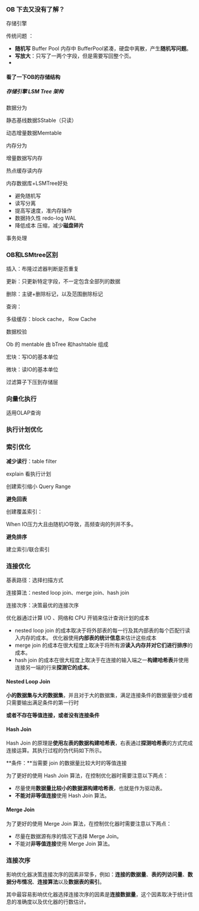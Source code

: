 ### OB 下去又没有了解？

存储引擎

传统问题 ： 

* **随机写** Buffer Pool 内存中 BufferPool紧凑，硬盘中离散，产生**随机写问题**。
* **写放大**：只写了一两个字段，但是需要写回整个页。
* 





#### 看了一下OB的存储结构

##### 存储引擎 LSM Tree 架构

数据分为 

静态基线数据SStable（只读） 

动态增量数据Memtable



内存分为

增量数据写内存

热点缓存读内存



内存数据库+LSMTree好处

* 避免随机写
* 读写分离
* 提高写速度，准内存操作
* 数据持久性 redo-log WAL
* 降低成本 压缩，减少**磁盘碎片**





事务处理



### OB和LSMtree区别

插入：布隆过滤器判断是否重复

更新：只更新特定字段，不一定包含全部列的数据

删除：主键+删除标记，以及范围删除标记

查询：

多级缓存：block cache， Row Cache

数据校验



Ob 的 mentable 由 bTree 和hashtable 组成

宏块：写IO的基本单位

微块：读IO的基本单位



过滤算子下压到存储层





### 向量化执行

适用OLAP查询





### 执行计划优化

### 索引优化

**减少读行**：table filter

explain 看执行计划

创建索引缩小 Query Range

**避免回表**

创建覆盖索引：

When IO压力大且由随机IO导致，高频查询的列并不多。

**避免排序**

建立索引/联合索引

### 连接优化

基表路径：选择扫描方式

连接算法：nested loop join、merge join、hash join

连接次序：决策最优的连接次序



优化器通过计算 I/O 、网络和 CPU 开销来估计查询计划的成本

* nested loop join 的成本取决于将外部表的每一行及其内部表的每个匹配行读入内存的成本。 优化器使用**内部表的统计信息**来估计这些成本
* merge join 的成本在很大程度上取决于将所有源**读入内存并对它们进行排序**的成本。
* hash join 的成本在很大程度上取决于在连接的输入端之一**构建哈希表**并使用连接另一端的行来**探测它的成本**。



#### Nested Loop Join

**小的数据集与大的数据集**，并且对于大的数据集，满足连接条件的数据量很少或者只需要输出满足条件的第一行时

**或者不存在等值连接，或者没有连接条件**



#### Hash Join

Hash Join 的原理是**使用左表的数据构建哈希表**，右表通过**探测哈希表**的方式完成连接运算。其执行过程的伪代码如下所示。

**条件：**当需要 join 的数据量比较大时的等值连接

为了更好的使用 Hash Join 算法，在控制优化器时需要注意以下两点：

- 尽量使用**数据量比较小的数据源构建哈希表**，也就是作为驱动表。
- **不能对非等值连接**使用 Hash Join 算法。



#### Merge Join

为了更好的使用 Merge Join 算法，在控制优化器时需要注意以下两点：

- 尽量在数据源有序的情况下选择 Merge Join。
- 不能对**非等值连接**使用 Merge Join 算法。



### 连接次序

影响优化器决策连接次序的因素非常多，例如：**连接的数据量**、**表的列访问量**、**数据分布情况**、**连接算法**以及**数据表的索引**。

其中最容易影响优化器选择连接次序的因素是**连接数据量**，这个因素取决于统计信息的准确度以及优化器的行数估计。

